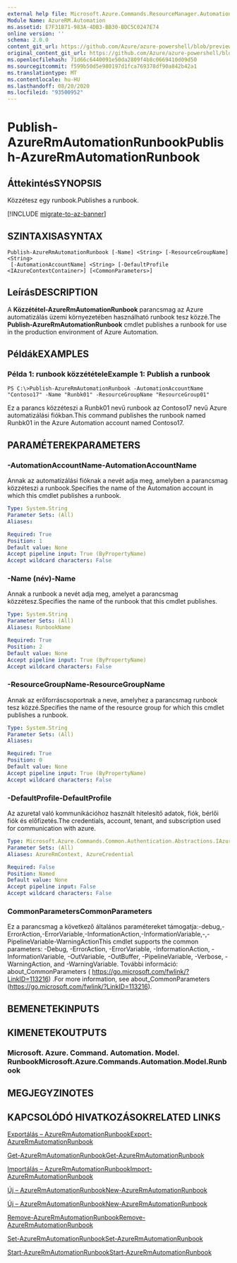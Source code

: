 ```yaml
---
external help file: Microsoft.Azure.Commands.ResourceManager.Automation.dll-Help.xml
Module Name: AzureRM.Automation
ms.assetid: E7F31B71-983A-4DB3-BB30-BDC5C0247E74
online version: ''
schema: 2.0.0
content_git_url: https://github.com/Azure/azure-powershell/blob/preview/src/ResourceManager/Automation/Commands.Automation/help/Publish-AzureRMAutomationRunbook.md
original_content_git_url: https://github.com/Azure/azure-powershell/blob/preview/src/ResourceManager/Automation/Commands.Automation/help/Publish-AzureRMAutomationRunbook.md
ms.openlocfilehash: 71d66c6440091e50da2809f4b8c0669410d09d50
ms.sourcegitcommit: f599b50d5e980197d1fca769378df90a842b42a1
ms.translationtype: MT
ms.contentlocale: hu-HU
ms.lasthandoff: 08/20/2020
ms.locfileid: "93500952"
---
```

# <span data-ttu-id="a7e4c-101">Publish-AzureRmAutomationRunbook</span><span class="sxs-lookup"><span data-stu-id="a7e4c-101">Publish-AzureRmAutomationRunbook</span></span>

## <span data-ttu-id="a7e4c-102">Áttekintés</span><span class="sxs-lookup"><span data-stu-id="a7e4c-102">SYNOPSIS</span></span>
<span data-ttu-id="a7e4c-103">Közzétesz egy runbook.</span><span class="sxs-lookup"><span data-stu-id="a7e4c-103">Publishes a runbook.</span></span>

[!INCLUDE [migrate-to-az-banner](../../includes/migrate-to-az-banner.md)]

## <span data-ttu-id="a7e4c-104">SZINTAXISA</span><span class="sxs-lookup"><span data-stu-id="a7e4c-104">SYNTAX</span></span>

```
Publish-AzureRmAutomationRunbook [-Name] <String> [-ResourceGroupName] <String>
 [-AutomationAccountName] <String> [-DefaultProfile <IAzureContextContainer>] [<CommonParameters>]
```

## <span data-ttu-id="a7e4c-105">Leírás</span><span class="sxs-lookup"><span data-stu-id="a7e4c-105">DESCRIPTION</span></span>
<span data-ttu-id="a7e4c-106">A **Közzététel-AzureRmAutomationRunbook** parancsmag az Azure automatizálás üzemi környezetében használható runbook tesz közzé.</span><span class="sxs-lookup"><span data-stu-id="a7e4c-106">The **Publish-AzureRmAutomationRunbook** cmdlet publishes a runbook for use in the production environment of Azure Automation.</span></span>

## <span data-ttu-id="a7e4c-107">Példák</span><span class="sxs-lookup"><span data-stu-id="a7e4c-107">EXAMPLES</span></span>

### <span data-ttu-id="a7e4c-108">Példa 1: runbook közzététele</span><span class="sxs-lookup"><span data-stu-id="a7e4c-108">Example 1: Publish a runbook</span></span>
```
PS C:\>Publish-AzureRmAutomationRunbook -AutomationAccountName "Contoso17" -Name "Runbk01" -ResourceGroupName "ResourceGroup01"
```

<span data-ttu-id="a7e4c-109">Ez a parancs közzéteszi a Runbk01 nevű runbook az Contoso17 nevű Azure automatizálási fiókban.</span><span class="sxs-lookup"><span data-stu-id="a7e4c-109">This command publishes the runbook named Runbk01 in the Azure Automation account named Contoso17.</span></span>

## <span data-ttu-id="a7e4c-110">PARAMÉTEREK</span><span class="sxs-lookup"><span data-stu-id="a7e4c-110">PARAMETERS</span></span>

### <span data-ttu-id="a7e4c-111">-AutomationAccountName</span><span class="sxs-lookup"><span data-stu-id="a7e4c-111">-AutomationAccountName</span></span>
<span data-ttu-id="a7e4c-112">Annak az automatizálási fióknak a nevét adja meg, amelyben a parancsmag közzéteszi a runbook.</span><span class="sxs-lookup"><span data-stu-id="a7e4c-112">Specifies the name of the Automation account in which this cmdlet publishes a runbook.</span></span>

```yaml
Type: System.String
Parameter Sets: (All)
Aliases: 

Required: True
Position: 1
Default value: None
Accept pipeline input: True (ByPropertyName)
Accept wildcard characters: False
```

### <span data-ttu-id="a7e4c-113">-Name (név)</span><span class="sxs-lookup"><span data-stu-id="a7e4c-113">-Name</span></span>
<span data-ttu-id="a7e4c-114">Annak a runbook a nevét adja meg, amelyet a parancsmag közzétesz.</span><span class="sxs-lookup"><span data-stu-id="a7e4c-114">Specifies the name of the runbook that this cmdlet publishes.</span></span>

```yaml
Type: System.String
Parameter Sets: (All)
Aliases: RunbookName

Required: True
Position: 2
Default value: None
Accept pipeline input: True (ByPropertyName)
Accept wildcard characters: False
```

### <span data-ttu-id="a7e4c-115">-ResourceGroupName</span><span class="sxs-lookup"><span data-stu-id="a7e4c-115">-ResourceGroupName</span></span>
<span data-ttu-id="a7e4c-116">Annak az erőforráscsoportnak a neve, amelyhez a parancsmag runbook tesz közzé.</span><span class="sxs-lookup"><span data-stu-id="a7e4c-116">Specifies the name of the resource group for which this cmdlet publishes a runbook.</span></span>

```yaml
Type: System.String
Parameter Sets: (All)
Aliases: 

Required: True
Position: 0
Default value: None
Accept pipeline input: True (ByPropertyName)
Accept wildcard characters: False
```

### <span data-ttu-id="a7e4c-117">-DefaultProfile</span><span class="sxs-lookup"><span data-stu-id="a7e4c-117">-DefaultProfile</span></span>
<span data-ttu-id="a7e4c-118">Az azuretal való kommunikációhoz használt hitelesítő adatok, fiók, bérlői fiók és előfizetés.</span><span class="sxs-lookup"><span data-stu-id="a7e4c-118">The credentials, account, tenant, and subscription used for communication with azure.</span></span>

```yaml
Type: Microsoft.Azure.Commands.Common.Authentication.Abstractions.IAzureContextContainer
Parameter Sets: (All)
Aliases: AzureRmContext, AzureCredential

Required: False
Position: Named
Default value: None
Accept pipeline input: False
Accept wildcard characters: False
```

### <span data-ttu-id="a7e4c-119">CommonParameters</span><span class="sxs-lookup"><span data-stu-id="a7e4c-119">CommonParameters</span></span>
<span data-ttu-id="a7e4c-120">Ez a parancsmag a következő általános paramétereket támogatja:-debug,-ErrorAction,-ErrorVariable,-InformationAction,-InformationVariable,-,-PipelineVariable-WarningAction</span><span class="sxs-lookup"><span data-stu-id="a7e4c-120">This cmdlet supports the common parameters: -Debug, -ErrorAction, -ErrorVariable, -InformationAction, -InformationVariable, -OutVariable, -OutBuffer, -PipelineVariable, -Verbose, -WarningAction, and -WarningVariable.</span></span> <span data-ttu-id="a7e4c-121">További információ: about_CommonParameters ( https://go.microsoft.com/fwlink/?LinkID=113216) .</span><span class="sxs-lookup"><span data-stu-id="a7e4c-121">For more information, see about_CommonParameters (https://go.microsoft.com/fwlink/?LinkID=113216).</span></span>

## <span data-ttu-id="a7e4c-122">BEMENETEK</span><span class="sxs-lookup"><span data-stu-id="a7e4c-122">INPUTS</span></span>

## <span data-ttu-id="a7e4c-123">KIMENETEK</span><span class="sxs-lookup"><span data-stu-id="a7e4c-123">OUTPUTS</span></span>

### <span data-ttu-id="a7e4c-124">Microsoft. Azure. Command. Automation. Model. Runbook</span><span class="sxs-lookup"><span data-stu-id="a7e4c-124">Microsoft.Azure.Commands.Automation.Model.Runbook</span></span>

## <span data-ttu-id="a7e4c-125">MEGJEGYZI</span><span class="sxs-lookup"><span data-stu-id="a7e4c-125">NOTES</span></span>

## <span data-ttu-id="a7e4c-126">KAPCSOLÓDÓ HIVATKOZÁSOK</span><span class="sxs-lookup"><span data-stu-id="a7e4c-126">RELATED LINKS</span></span>

[<span data-ttu-id="a7e4c-127">Exportálás – AzureRmAutomationRunbook</span><span class="sxs-lookup"><span data-stu-id="a7e4c-127">Export-AzureRmAutomationRunbook</span></span>](./Export-AzureRMAutomationRunbook.md)

[<span data-ttu-id="a7e4c-128">Get-AzureRmAutomationRunbook</span><span class="sxs-lookup"><span data-stu-id="a7e4c-128">Get-AzureRmAutomationRunbook</span></span>](./Get-AzureRMAutomationRunbook.md)

[<span data-ttu-id="a7e4c-129">Importálás – AzureRmAutomationRunbook</span><span class="sxs-lookup"><span data-stu-id="a7e4c-129">Import-AzureRmAutomationRunbook</span></span>](./Import-AzureRMAutomationRunbook.md)

[<span data-ttu-id="a7e4c-130">Új – AzureRmAutomationRunbook</span><span class="sxs-lookup"><span data-stu-id="a7e4c-130">New-AzureRmAutomationRunbook</span></span>](./New-AzureRMAutomationRunbook.md)

[<span data-ttu-id="a7e4c-131">Új – AzureRmAutomationRunbook</span><span class="sxs-lookup"><span data-stu-id="a7e4c-131">New-AzureRmAutomationRunbook</span></span>](./New-AzureRMAutomationRunbook.md)

[<span data-ttu-id="a7e4c-132">Remove-AzureRmAutomationRunbook</span><span class="sxs-lookup"><span data-stu-id="a7e4c-132">Remove-AzureRmAutomationRunbook</span></span>](./Remove-AzureRMAutomationRunbook.md)

[<span data-ttu-id="a7e4c-133">Set-AzureRmAutomationRunbook</span><span class="sxs-lookup"><span data-stu-id="a7e4c-133">Set-AzureRmAutomationRunbook</span></span>](./Set-AzureRMAutomationRunbook.md)

[<span data-ttu-id="a7e4c-134">Start-AzureRmAutomationRunbook</span><span class="sxs-lookup"><span data-stu-id="a7e4c-134">Start-AzureRmAutomationRunbook</span></span>](./Start-AzureRMAutomationRunbook.md)


